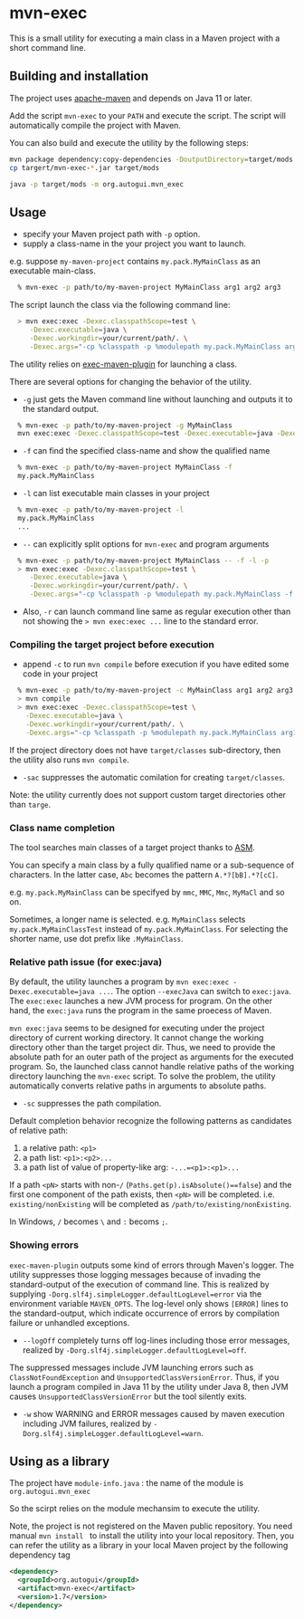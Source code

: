 # mvn-exec

This is a small utility for executing a main class in a Maven project with a short command line.

## Building and installation

The project uses [apache-maven](http://maven.apache.org) and depends on Java 11 or later.

Add the script `mvn-exec` to your `PATH` and execute the script.
The script will automatically compile the project with Maven.

You can also build and execute the utility by the following steps:

```bash
mvn package dependency:copy-dependencies -DoutputDirectory=target/mods
cp targert/mvn-exec-*.jar target/mods

java -p target/mods -m org.autogui.mvn_exec
```

## Usage

* specify your Maven project path with `-p` option.
* supply a class-name in the your project you want to launch.

e.g. suppose `my-maven-project` contains `my.pack.MyMainClass` as an executable main-class.

```bash
  % mvn-exec -p path/to/my-maven-project MyMainClass arg1 arg2 arg3
```

The script launch the class via the following command line:

```bash
  > mvn exec:exec -Dexec.classpathScope=test \
     -Dexec.executable=java \
     -Dexec.workingdir=your/current/path/. \
     -Dexec.args="-cp %classpath -p %modulepath my.pack.MyMainClass arg1 arg2 arg3"
```

The utility relies on [exec-maven-plugin](https://www.mojohaus.org/exec-maven-plugin/) for launching a class.

There are several options for changing the behavior of the utility.

* `-g` just gets the Maven command line without launching and outputs it to the standard output.

```bash
  % mvn-exec -p path/to/my-maven-project -g MyMainClass 
  mvn exec:exec -Dexec.classpathScope=test -Dexec.executable=java -Dexec.workingdir=your/current/path/. -Dexec.args="-cp %classpath -p %modulepath my.pack.MyMainClass"
```

* `-f` can find the specified class-name and show the qualified name

```bash
  % mvn-exec -p path/to/my-maven-project MyMainClass -f
  my.pack.MyMainClass
```

* `-l` can list executable main classes in your project

```bash
  % mvn-exec -p path/to/my-maven-project -l
  my.pack.MyMainClass
  ...

```

* `--` can explicitly split options for `mvn-exec` and program arguments

```bash
  % mvn-exec -p path/to/my-maven-project MyMainClass -- -f -l -p 
  > mvn exec:exec -Dexec.classpathScope=test \
     -Dexec.executable=java \
     -Dexec.workingdir=your/current/path/. \
     -Dexec.args="-cp %classpath -p %modulepath my.pack.MyMainClass -f -l -p"
```

* Also, `-r` can launch command line same as regular execution other than not showing the `> mvn exec:exec ...` line to the standard error.

### Compiling the target project before execution

* append `-c`  to run `mvn compile` before execution if you have edited some code in your project

```bash
  % mvn-exec -p path/to/my-maven-project -c MyMainClass arg1 arg2 arg3
  > mvn compile
  > mvn exec:exec -Dexec.classpathScope=test \
    -Dexec.executable=java \
    -Dexec.workingdir=your/current/path/. \
    -Dexec.args="-cp %classpath -p %modulepath my.pack.MyMainClass arg1 arg2 arg3"
```

If the project directory does not have `target/classes` sub-directory, 
then the utility also runs `mvn compile`.

* `-sac` suppresses the automatic comilation for creating `target/classes`.

Note: the utility currently does not support custom target directories other than `targe`.

### Class name completion

The tool searches main classes of a target project thanks to [ASM](https://asm.ow2.io). 

You can specify a main class by a fully qualified name or a sub-sequence of characters.
In the latter case, `Abc` becomes the pattern `A.*?[bB].*?[cC]`.

e.g. `my.pack.MyMainClass` can be specifyed by `mmc`, `MMC`, `Mmc`, `MyMaCl` and so on.

Sometimes, a longer name is selected. e.g.  `MyMainClass` selects `my.pack.MyMainClassTest` instead of `my.pack.MyMainClass`. 
For selecting the shorter name,  use dot prefix like  `.MyMainClass`.

### Relative path issue (for exec:java)

By default, the utility launches a program by `mvn exec:exec -Dexec.executable=java ...`. 
The option `--execJava` can switch to `exec:java`. 
The `exec:exec` launches a new  JVM process for program. 
On the other hand, the `exec:java` runs the program in the same proecess of Maven.

`mvn exec:java` seems to be designed for executing under the project directory of current working directory. It cannot change the working directory other than the target project dir. Thus, we need to provide the absolute path for an outer path of the project as arguments for the executed program.
So, the launched class cannot handle relative paths of the working directory launching the `mvn-exec` script.
To solve the problem, the utility automatically converts relative paths in arguments to absolute paths.

* `-sc` suppresses the path compilation. 

Default completion behavior recognize the following patterns as candidates of relative path:

  1. a relative path: `<p1>`
  2. a path list: `<p1>:<p2>...`
  3. a path list of value of property-like arg: `-...=<p1>:<p1>...`

If a path `<pN>` starts with non-`/` (`Paths.get(p).isAbsolute()==false`)
and the first one component of the path exists, then `<pN>` will be completed.
i.e. `existing/nonExisting` will be completed as `/path/to/existing/nonExisting`.

In Windows, `/` becomes `\` and `:` becoms `;`.

### Showing errors

`exec-maven-plugin` outputs some kind of errors through Maven's logger. 
The utility suppresses those logging messages because of invading the standard-output of the execution of command line.
This is realized by supplying `-Dorg.slf4j.simpleLogger.defaultLogLevel=error` via the environment variable `MAVEN_OPTS`.
The log-level only shows `[ERROR]` lines to the standard-output, which indicate occurrence of errors by compilation failure or unhandled exceptions.

* `--logOff` completely turns off log-lines including those error messages, realized by `-Dorg.slf4j.simpleLogger.defaultLogLevel=off`.

The suppressed messages include JVM launching errors such as `ClassNotFoundException` and `UnsupportedClassVersionError`. 
Thus, if you launch a program compiled in Java 11 by the utility under Java 8, 
then JVM causes `UnsupportedClassVersionError` but the tool silently exits.

* `-w` show WARNING and ERROR messages caused by maven execution including JVM failures, realized by `-Dorg.slf4j.simpleLogger.defaultLogLevel=warn`.

## Using as a library 

The project have `module-info.java` : the name of the module is `org.autogui.mvn_exec`

So the scirpt relies on the module mechansim to execute the utility. 

Note, the project is not registered on the Maven public repository. You need manual  `mvn install ` to install the utility into your local repository. Then, you can refer the utility as a library in your local Maven project by the following dependency tag

```xml
<dependency>
  <groupId>org.autogui</groupId>
  <artifact>mvn-exec</artifact>
  <version>1.7</version>
</dependency>
```




